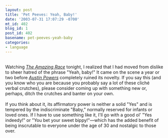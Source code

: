 ```yaml
---
layout: post
title: 'Pet Peeves: Yeah, Baby!'
date: '2003-07-31 17:07:29 -0700'
mt_id: 402
blog_id: 1
post_id: 402
basename: pet-peeves-yeah-baby
categories:
- language
---
```

<br />Watching <a href="http://www.theamazingracesucks.com/"><cite>The Amazing Race</cite></a> tonight, I realized that I had moved from dislike to sheer hatred of the phrase "Yeah, baby!" It came on the scene a year or two before <a href="http://www.amazon.com/exec/obidos/ASIN/6304696221/bbrown-20/ref=nosim/" title="Amazon link"><cite>Austin Powers</cite></a> completely ruined its novelty. If you say this (and you know who you are because you probably say a lot of these clich&#xE9; verbal crutches), please consider coming up with something new or, perhaps, ditch the crutches and banter on your own.<br /><br />If you think about it, its affirmatory power is neither a solid "Yes" and is tempered by the indiscriminate "Baby," normally reserved for infants or loved ones. If I have to use something like it, I'll go with a good ol' "Yes indeedy!" or "You bet your sweet bippy!"&#x2014;which has the added benefit of being inscrutable to everyone under the age of 30 and nostalgic to those over.<br /><br /><br />
